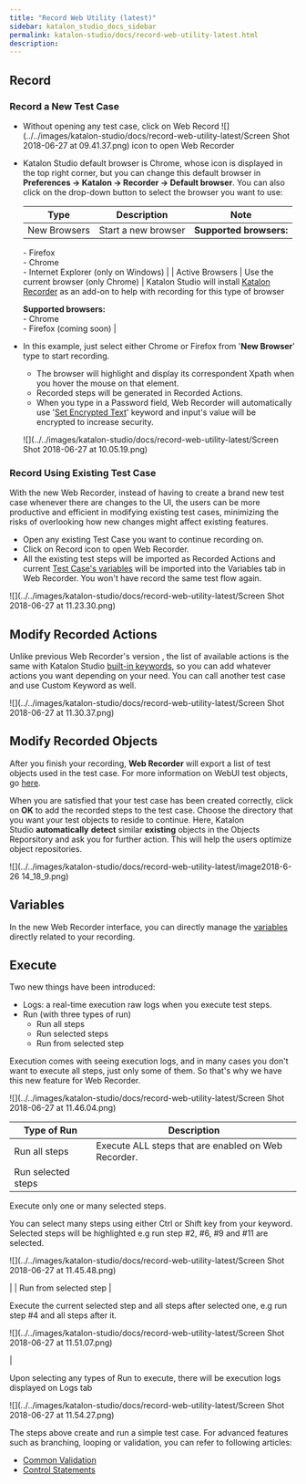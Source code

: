 ```yaml
---
title: "Record Web Utility (latest)" 
sidebar: katalon_studio_docs_sidebar
permalink: katalon-studio/docs/record-web-utility-latest.html 
description: 
---
```

Record
------

### Record a New Test Case

*   Without opening any test case, click on Web Record ![](../../images/katalon-studio/docs/record-web-utility-latest/Screen Shot 2018-06-27 at 09.41.37.png) icon to open Web Recorder
*   Katalon Studio default browser is Chrome, whose icon is displayed in the top right corner, but you can change this default browser in **Preferences → Katalon → Recorder → Default browser**. You can also click on the drop-down button to select the browser you want to use:
    
    | Type | Description | Note |
    | --- | --- | --- |
    | New Browsers | Start a new browser | **Supported browsers:**  
    \- Firefox  
    \- Chrome  
    \- Internet Explorer (only on Windows) |
    | Active Browsers | Use the current browser (only Chrome) | Katalon Studio will install [Katalon Recorder](https://chrome.google.com/webstore/detail/katalon-recorder-selenium/ljdobmomdgdljniojadhoplhkpialdid) as an add-on to help with recording for this type of browser  
      
    **Supported browsers:**  
    \- Chrome  
    \- Firefox (coming soon) |
    
*   In this example, just select either Chrome or Firefox from '**New Browser**' type to start recording.
    
    *   The browser will highlight and display its correspondent Xpath when you hover the mouse on that element.
    *   Recorded steps will be generated in Recorded Actions.
    *   When you type in a Password field, Web Recorder will automatically use '[Set Encrypted Text](https://docs.katalon.com/display/KD/%5BWebUI%5D+Set+Encrypted+Text)' keyword and input's value will be encrypted to increase security.
    
    ![](../../images/katalon-studio/docs/record-web-utility-latest/Screen Shot 2018-06-27 at 10.05.19.png)
    

### Record Using Existing Test Case

With the new Web Recorder, instead of having to create a brand new test case whenever there are changes to the UI, the users can be more productive and efficient in modifying existing test cases, minimizing the risks of overlooking how new changes might affect existing features. 

*   Open any existing Test Case you want to continue recording on.
*   Click on Record icon to open Web Recorder.
*   All the existing test steps will be imported as Recorded Actions and current [Test Case's variables](https://docs.katalon.com/display/KD/Variable+Types#VariableTypes-Localvariables) will be imported into the Variables tab in Web Recorder. You won't have record the same test flow again.

![](../../images/katalon-studio/docs/record-web-utility-latest/Screen Shot 2018-06-27 at 11.23.30.png)

Modify Recorded Actions
-----------------------

Unlike previous Web Recorder's version , the list of available actions is the same with Katalon Studio [built-in keywords](https://docs.katalon.com/display/KD/Built-in+Keywords), so you can add whatever actions you want depending on your need. You can call another test case and use Custom Keyword as well.

![](../../images/katalon-studio/docs/record-web-utility-latest/Screen Shot 2018-06-27 at 11.30.37.png)

Modify Recorded Objects
-----------------------

After you finish your recording, **Web Recorder** will export a list of test objects used in the test case. For more information on WebUI test objects, go [here](https://docs.katalon.com/x/tQTR). 

When you are satisfied that your test case has been created correctly, click on **OK** to add the recorded steps to the test case. Choose the directory that you want your test objects to reside to continue. Here, Katalon Studio **automatically** **detect** similar **existing** objects in the Objects Reporsitory and ask you for further action. This will help the users optimize object repositories. 

![](../../images/katalon-studio/docs/record-web-utility-latest/image2018-6-26 14_18_9.png)

Variables
---------

In the new Web Recorder interface, you can directly manage the [variables](https://docs.katalon.com/x/RoIw) directly related to your recording.

Execute
-------

Two new things have been introduced:

*   Logs: a real-time execution raw logs when you execute test steps. 
*   Run (with three types of run)
    *   Run all steps
    *   Run selected steps
    *   Run from selected step

Execution comes with seeing execution logs, and in many cases you don't want to execute all steps, just only some of them. So that's why we have this new feature for Web Recorder. 

![](../../images/katalon-studio/docs/record-web-utility-latest/Screen Shot 2018-06-27 at 11.46.04.png)

| Type of Run | Description |
| --- | --- |
| Run all steps | Execute ALL steps that are enabled on Web Recorder. |
| Run selected steps | 
Execute only one or many selected steps.

You can select many steps using either Ctrl or Shift key from your keyword. Selected steps will be highlighted e.g run step #2, #6, #9 and #11 are selected.

![](../../images/katalon-studio/docs/record-web-utility-latest/Screen Shot 2018-06-27 at 11.45.48.png)







 |
| Run from selected step | 

Execute the current selected step and all steps after selected one, e.g run step #4 and all steps after it.

![](../../images/katalon-studio/docs/record-web-utility-latest/Screen Shot 2018-06-27 at 11.51.07.png)



 |

Upon selecting any types of Run to execute, there will be execution logs displayed on Logs tab

![](../../images/katalon-studio/docs/record-web-utility-latest/Screen Shot 2018-06-27 at 11.54.27.png)

The steps above create and run a simple test case. For advanced features such as branching, looping or validation, you can refer to following articles: 

*   [Common Validation](https://www.katalon.com/tutorials/common-validation/) 
*   [Control Statements](/display/KD/Control+Statements)